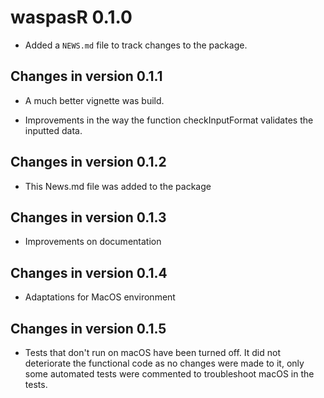 # waspasR 0.1.0

-   Added a `NEWS.md` file to track changes to the package.

## Changes in version 0.1.1

-   A much better vignette was build.

-   Improvements in the way the function checkInputFormat validates the inputted data.

## Changes in version 0.1.2

-   This News.md file was added to the package

## Changes in version 0.1.3

-   Improvements on documentation

## Changes in version 0.1.4

-   Adaptations for MacOS environment

## Changes in version 0.1.5

-   Tests that don't run on macOS have been turned off. It did not deteriorate the functional code as no changes were made to it, only some automated tests were commented to troubleshoot macOS in the tests.
